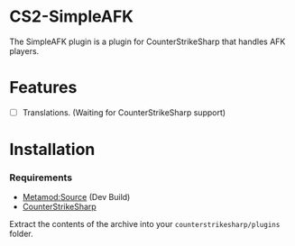 # CS2-SimpleAFK
 The SimpleAFK plugin is a plugin for CounterStrikeSharp that handles AFK players. 

# Features
 - [ ] Translations. (Waiting for CounterStrikeSharp support)

# Installation

 ### Requirements

  - [Metamod:Source](https://www.sourcemm.net/downloads.php/?branch=master) (Dev Build)
  - [CounterStrikeSharp](https://github.com/roflmuffin/CounterStrikeSharp) 

  Extract the contents of the archive into your `counterstrikesharp/plugins` folder.
